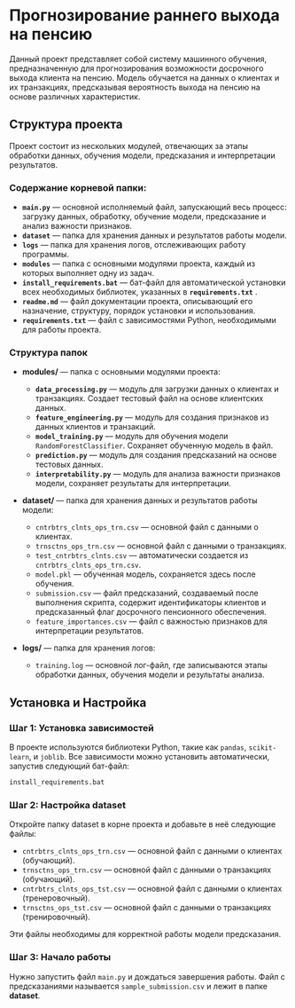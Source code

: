 # Прогнозирование раннего выхода на пенсию 

Данный проект представляет собой систему машинного обучения, предназначенную для прогнозирования возможности досрочного выхода клиента на пенсию. Модель обучается на данных о клиентах и их транзакциях, предсказывая вероятность выхода на пенсию на основе различных характеристик.

## Структура проекта

Проект состоит из нескольких модулей, отвечающих за этапы обработки данных, обучения модели, предсказания и интерпретации результатов.

### Содержание корневой папки:

- **`main.py`** — основной исполняемый файл, запускающий весь процесс: загрузку данных, обработку, обучение модели, предсказание и анализ важности признаков.
- **`dataset`** — папка для хранения данных и результатов работы модели.
- **`logs`** — папка для хранения логов, отслеживающих работу программы.
- **`modules`** — папка с основными модулями проекта, каждый из которых выполняет одну из задач.
- **`install_requirements.bat`** — бат-файл для автоматической установки всех необходимых библиотек, указанных в **`requirements.txt`** .
- **`readme.md`** — файл документации проекта, описывающий его назначение, структуру, порядок установки и использования.
- **`requirements.txt`** — файл с зависимостями Python, необходимыми для работы проекта.

### Структура папок

- **modules/** — папка с основными модулями проекта:
  - **`data_processing.py`** — модуль для загрузки данных о клиентах и транзакциях. Создает тестовый файл на основе клиентских данных.
  - **`feature_engineering.py`** — модуль для создания признаков из данных клиентов и транзакций.
  - **`model_training.py`** — модуль для обучения модели `RandomForestClassifier`. Сохраняет обученную модель в файл.
  - **`prediction.py`** — модуль для создания предсказаний на основе тестовых данных.
  - **`interpretability.py`** — модуль для анализа важности признаков модели, сохраняет результаты для интерпретации.

- **dataset/** — папка для хранения данных и результатов работы модели:
  - `cntrbtrs_clnts_ops_trn.csv` — основной файл с данными о клиентах.
  - `trnsctns_ops_trn.csv` — основной файл с данными о транзакциях.
  - `test_cntrbtrs_clnts.csv` — автоматически создается из `cntrbtrs_clnts_ops_trn.csv`.
  - `model.pkl` — обученная модель, сохраняется здесь после обучения.
  - `submission.csv` — файл предсказаний, создаваемый после выполнения скрипта, содержит идентификаторы клиентов и предсказанный флаг досрочного пенсионного обеспечения.
  - `feature_importances.csv` — файл с важностью признаков для интерпретации результатов.

- **logs/** — папка для хранения логов:
  - `training.log` — основной лог-файл, где записываются этапы обработки данных, обучения модели и результаты анализа.
## Установка и Настройка

### Шаг 1: Установка зависимостей
В проекте используются библиотеки Python, такие как `pandas`, `scikit-learn`, и `joblib`. Все зависимости можно установить автоматически, запустив следующий бат-файл:

```bash
install_requirements.bat
```

### Шаг 2: Настройка dataset

Откройте папку dataset в корне проекта и добавьте в неё следующие файлы:

- `cntrbtrs_clnts_ops_trn.csv` — основной файл с данными о клиентах (обучающий).
- `trnsctns_ops_trn.csv` — основной файл с данными о транзакциях (обучающий).
- `cntrbtrs_clnts_ops_tst.csv` — основной файл с данными о клиентах (тренеровочный).
- `trnsctns_ops_tst.csv` — основной файл с данными о транзакциях (тренировочный).

Эти файлы необходимы для корректной работы модели предсказания.

### Шаг 3: Начало работы

Нужно запустить файл `main.py` и дождаться завершения работы.
Файл с предсказаниями называется `sample_submission.csv` и лежит в папке **dataset**.





